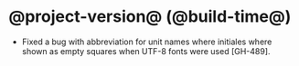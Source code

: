 # @project-version@ (@build-time@)

* Fixed a bug with abbreviation for unit names where initiales where shown as empty squares when UTF-8 fonts were used [GH-489].